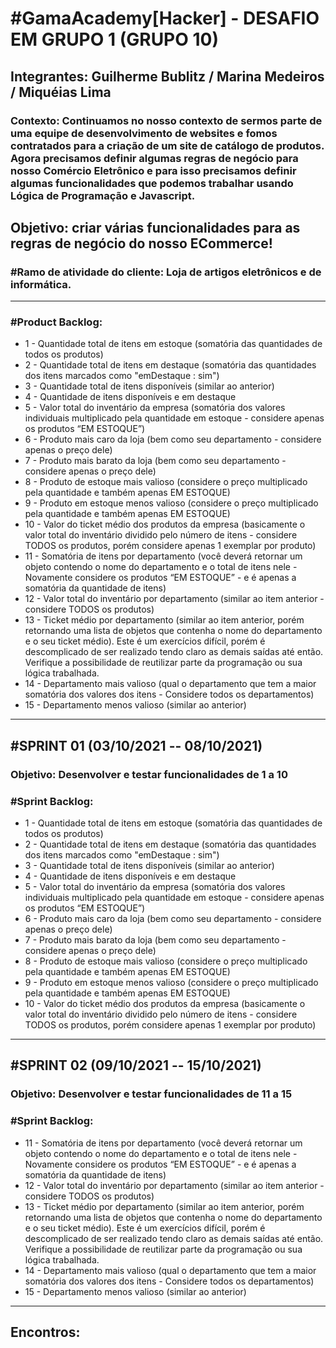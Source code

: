 # #GamaAcademy[Hacker] - DESAFIO EM GRUPO 1 (GRUPO 10)
<h2>Integrantes: Guilherme Bublitz / Marina Medeiros / Miquéias Lima</h2>

### Contexto: Continuamos no nosso contexto de sermos parte de uma equipe de desenvolvimento de websites e fomos contratados para a criação de um site de catálogo de produtos. Agora precisamos definir algumas regras de negócio para nosso Comércio Eletrônico e para isso precisamos definir algumas funcionalidades que podemos trabalhar usando Lógica de Programação e Javascript.

Objetivo:  criar várias funcionalidades para as regras de negócio do nosso ECommerce!
---
### #Ramo de atividade do cliente: Loja de artigos eletrônicos e de informática.
---
### #Product Backlog: 
 - 1 - Quantidade total de itens em estoque (somatória das quantidades de todos os produtos)
 - 2 - Quantidade total de itens em destaque (somatória das quantidades dos itens marcados como "emDestaque : sim")
 - 3 - Quantidade total de itens disponíveis (similar ao anterior)
 - 4 - Quantidade de itens disponíveis e em destaque
 - 5 - Valor total do inventário da empresa (somatória dos valores individuais multiplicado pela quantidade em estoque - considere apenas os produtos “EM ESTOQUE”)
 - 6 - Produto mais caro da loja (bem como seu departamento - considere apenas o preço dele)
 - 7 - Produto mais barato da loja (bem como seu departamento - considere apenas o preço dele)
 - 8 - Produto de estoque mais valioso (considere o preço multiplicado pela quantidade e também apenas EM ESTOQUE)
 - 9 - Produto em estoque menos valioso (considere o preço multiplicado pela quantidade e também apenas EM ESTOQUE)
 - 10 - Valor do ticket médio dos produtos da empresa (basicamente o valor total do inventário dividido pelo número de itens - considere TODOS os produtos, porém considere apenas 1 exemplar por produto)
 - 11 - Somatória de itens por departamento (você deverá retornar um objeto contendo o nome do departamento e o total de itens nele - Novamente considere os produtos “EM ESTOQUE” - e é apenas a somatória da quantidade de itens)
 - 12 - Valor total do inventário por departamento (similar ao item anterior - considere TODOS os produtos)
 - 13 - Ticket médio por departamento (similar ao item anterior, porém retornando uma lista de objetos que contenha o nome do departamento e o seu ticket médio). Este é um exercícios difícil, porém é descomplicado de ser realizado tendo claro as demais saídas até então. Verifique a possibilidade de reutilizar parte da programação ou sua lógica trabalhada.
 - 14 - Departamento mais valioso (qual o departamento que tem a maior somatória dos valores dos itens - Considere todos os departamentos)
 - 15 - Departamento menos valioso (similar ao anterior)
---
## #SPRINT 01 (03/10/2021 -- 08/10/2021)
### Objetivo: Desenvolver e testar funcionalidades de 1 a 10
### #Sprint Backlog:
 - 1 - Quantidade total de itens em estoque (somatória das quantidades de todos os produtos)
 - 2 - Quantidade total de itens em destaque (somatória das quantidades dos itens marcados como "emDestaque : sim")
 - 3 - Quantidade total de itens disponíveis (similar ao anterior)
 - 4 - Quantidade de itens disponíveis e em destaque
 - 5 - Valor total do inventário da empresa (somatória dos valores individuais multiplicado pela quantidade em estoque - considere apenas os produtos “EM ESTOQUE”)
 - 6 - Produto mais caro da loja (bem como seu departamento - considere apenas o preço dele)
 - 7 - Produto mais barato da loja (bem como seu departamento - considere apenas o preço dele)
 - 8 - Produto de estoque mais valioso (considere o preço multiplicado pela quantidade e também apenas EM ESTOQUE)
 - 9 - Produto em estoque menos valioso (considere o preço multiplicado pela quantidade e também apenas EM ESTOQUE)
 - 10 - Valor do ticket médio dos produtos da empresa (basicamente o valor total do inventário dividido pelo número de itens - considere TODOS os produtos, porém considere apenas 1 exemplar por produto)
---
## #SPRINT 02 (09/10/2021 -- 15/10/2021)
### Objetivo: Desenvolver e testar funcionalidades de 11 a 15
### #Sprint Backlog:
  - 11 - Somatória de itens por departamento (você deverá retornar um objeto contendo o nome do departamento e o total de itens nele - Novamente considere os produtos “EM ESTOQUE” - e é apenas a somatória da quantidade de itens)
 - 12 - Valor total do inventário por departamento (similar ao item anterior - considere TODOS os produtos)
 - 13 - Ticket médio por departamento (similar ao item anterior, porém retornando uma lista de objetos que contenha o nome do departamento e o seu ticket médio). Este é um exercícios difícil, porém é descomplicado de ser realizado tendo claro as demais saídas até então. Verifique a possibilidade de reutilizar parte da programação ou sua lógica trabalhada.
 - 14 - Departamento mais valioso (qual o departamento que tem a maior somatória dos valores dos itens - Considere todos os departamentos)
 - 15 - Departamento menos valioso (similar ao anterior)

---------
## Encontros: 
